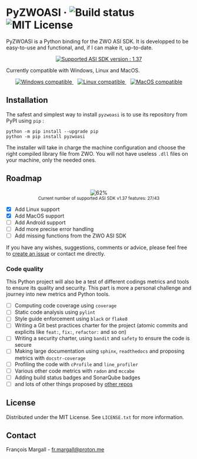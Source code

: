 # PyZWOASI &middot; <img src="https://github.com/fmargall/pyzwoasi/actions/workflows/deployment.yml/badge.svg" alt="Build status"> <img src="https://img.shields.io/badge/license-MIT-blue.svg" alt="MIT License">

PyZWOASI is a Python binding for the ZWO ASI SDK. It is developped to be easy-to-use and functional, and, if I can make it, up-to-date.

<p align="center">
  <a href="https://www.zwoastro.com/software/">
    <img src="https://img.shields.io/badge/Supported_ASI_SDK_Version-1.37-blue" alt="Supported ASI SDK version : 1.37">
  </a>
</p>

Currently compatible with Windows, Linux and MacOS.

<p align="center">
  <a href="https://www.microsoft.com/windows/">
    <img src="https://img.shields.io/badge/Windows-0078D6?style=for-the-badge&logo=windows&logoColor=white" alt="Windows compatible">
  </a> 
  &ensp;
  <a href="https://www.kernel.org/">
    <img src="https://img.shields.io/badge/Linux-FCC624?style=for-the-badge&logo=linux&logoColor=black" alt="Linux compatible">
  </a>
  &ensp;
  <a href="https://www.apple.com/macos/">
    <img src="https://img.shields.io/badge/MacOS-000000?style=for-the-badge&logo=apple&logoColor=white" alt="MacOS compatible">
  </a>
</p>

## Installation

The safest and simplest way to install `pyzwoasi` is to use its repository from PyPI using `pip` : 

```
python -m pip install --upgrade pip
python -m pip install pyzwoasi
```

The installer will take in charge the machine configuration and choose the right compiled library file from ZWO. You will not have useless `.dll` files on your machine, only the needed ones.

## Roadmap

<p align="center">
    <img src=https://geps.dev/progress/62 alt="62%"><br>
    <sup>Current number of supported ASI SDK v1.37 features: 27/43
</p>

- [x] Add Linux support
- [x] Add MacOS support
- [ ] Add Android support
- [ ] Add more precise error handling
- [ ] Add missing functions from the ZWO ASI SDK

If you have any wishes, suggestions, comments or advice, please feel free to [create an issue](https://github.com/fmargall/pyzwoasi/issues) or contact me directly.

### Code quality

This Python project will also be a test of different codings metrics and tools to ensure its quality and security. This part is more a personal challenge and journey into new metrics and Python tools.

- [ ] Computing code coverage using `coverage`
- [ ] Static code analysis using `pylint`
- [ ] Style guide enforcement using `black` or `flake8`
- [ ] Writing a Git best practices charter for the project (atomic commits and explicits like `feat:`, `fix:`, `refactor:` and so on)
- [ ] Writing a security charter, using `bandit` and `safety` to ensure the code is secure
- [ ] Making large documentation using `sphinx`, `readthedocs` and proposing metrics with `docstr-coverage`
- [ ] Profiling the code with `cProfile` and `line_profiler`
- [ ] Various other code metrics with `radon` and `mccabe`
- [ ] Adding build status badges and SonarQube badges
- [ ] and lots of other things proposed by [other repos](https://github.com/dwyl/repo-badges)

## License
Distributed under the MIT License. See `LICENSE.txt` for more information.

## Contact
François Margall - fr.margall@proton.me

